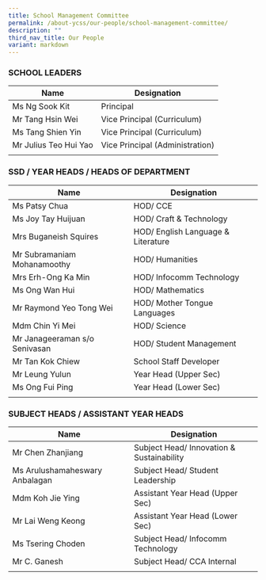 ```yaml
---
title: School Management Committee
permalink: /about-ycss/our-people/school-management-committee/
description: ""
third_nav_title: Our People
variant: markdown
---
```

### SCHOOL LEADERS

| Name | Designation |
| --- | --- |
| Ms Ng Sook Kit | Principal |
| Mr Tang Hsin Wei | Vice Principal (Curriculum) |
| Ms Tang Shien Yin | Vice Principal (Curriculum) |
| Mr Julius Teo Hui Yao | Vice Principal (Administration) |
| | |

### SSD / YEAR HEADS / HEADS OF DEPARTMENT

| Name | Designation |
| --- | --- |
| Ms Patsy Chua | HOD/ CCE |
| Ms Joy Tay Huijuan | HOD/ Craft & Technology |
| Mrs Buganeish Squires | HOD/ English Language & Literature |
| Mr Subramaniam Mohanamoothy | HOD/ Humanities |
| Mrs Erh-Ong Ka Min | HOD/ Infocomm Technology |
| Ms Ong Wan Hui | HOD/ Mathematics |
| Mr Raymond Yeo Tong Wei | HOD/ Mother Tongue Languages |
| Mdm Chin Yi Mei | HOD/ Science |
| Mr Janageeraman s/o Senivasan | HOD/ Student Management |
| Mr Tan Kok Chiew | School Staff Developer |
| Mr Leung Yulun | Year Head (Upper Sec) |
| Ms Ong Fui Ping | Year Head (Lower Sec) |
| | | 

### SUBJECT HEADS / ASSISTANT YEAR HEADS

| Name | Designation |
| --- | --- |
| Mr Chen Zhanjiang | Subject Head/ Innovation & Sustainability |
| Ms Arulushamaheswary Anbalagan | Subject Head/ Student Leadership |
| Mdm Koh Jie Ying | Assistant Year Head (Upper Sec) |
| Mr Lai Weng Keong | Assistant Year Head (Lower Sec) |
| Ms Tsering Choden | Subject Head/ Infocomm Technology |
| Mr C. Ganesh | Subject Head/ CCA Internal |
| | |